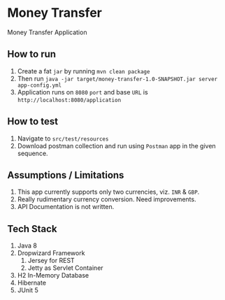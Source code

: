 
# Money Transfer
Money Transfer Application

## How to run
1. Create a fat `jar` by running `mvn clean package`
1. Then run `java -jar target/money-transfer-1.0-SNAPSHOT.jar server app-config.yml`
1. Application runs on `8080` `port` and base `URL` is `http://localhost:8080/application` 


## How to test
1. Navigate to `src/test/resources`
1. Download postman collection and run using `Postman` app in the given sequence.

## Assumptions / Limitations
1. This app currently supports only two currencies, viz. `INR` & `GBP`.
1. Really rudimentary currency conversion. Need improvements.
1. API Documentation is not written.

## Tech Stack
1. Java 8
1. Dropwizard Framework
    1. Jersey for REST
    2. Jetty as Servlet Container
1. H2 In-Memory Database    
1. Hibernate
1. JUnit 5


